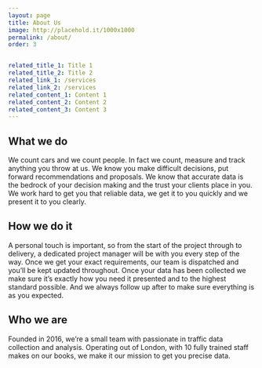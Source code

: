 ```yaml
---
layout: page
title: About Us
image: http://placehold.it/1000x1000
permalink: /about/
order: 3


related_title_1: Title 1
related_title_2: Title 2
related_link_1: /services
related_link_2: /services
related_content_1: Content 1
related_content_2: Content 2
related_content_3: Content 3
---
```



## What we do 
We count cars and we count people. In fact we count, measure and track anything you throw at  us. We know you make difficult decisions, put forward recommendations and proposals. We know that accurate data is the bedrock of your decision making and the trust your clients place in you. We work hard to get you that reliable data, we get it to you quickly and we present it to you clearly. 

## How we do it
A personal touch is important, so from the start of the project through to delivery, a dedicated project manager will be with you every step of the way. Once we get your exact requirements, our team is dispatched and you’ll be kept updated throughout. Once your data has been collected we make sure it’s exactly how you need it presented and to the highest standard possible. And we always follow up after to make sure everything is as you expected.

## Who we are
Founded in 2016, we’re a small team with passionate in traffic data collection and analysis. Operating out of London, with 10 fully trained staff makes on our books, we make it our mission to get you precise data. 



